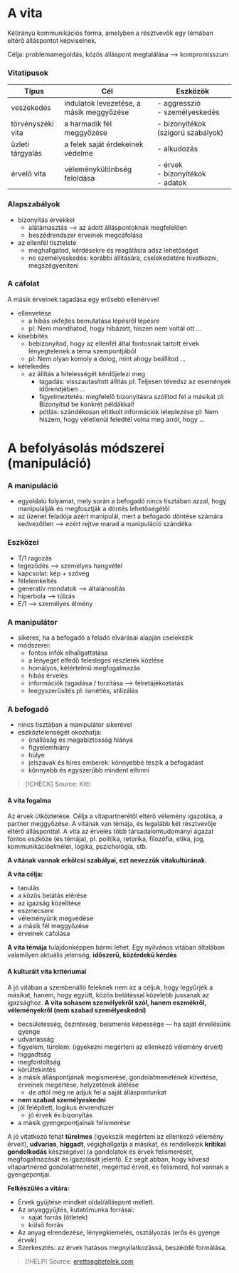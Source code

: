 # A vita

Kétirányú kommunikációs forma, amelyben a résztvevők egy témában eltérő álláspontot képviselnek.

Célja: problémamegoldás, közös álláspont megtalálása —> kompromisszum

### Vitatípusok

| Típus             | Cél                                      | Eszközök                              |
| ----------------- | ---------------------------------------- | ------------------------------------- |
| veszekedés        | indulatok levezetése, a másik meggyőzése | - aggresszió<br>- személyeskedés      |
| törvényszéki vita | a harmadik fél meggyőzése                | - bizonyítékok (szigorú szabályok)    |
| üzleti tárgyalás  | a felek saját érdekeinek védelme         | - alkudozás                           |
| érvelő vita       | véleménykülönbség feloldása              | - érvek<br>- bizonyítékok<br>- adatok |
### Alapszabályok

- bizonyítás érvekkel
	- alátámasztás —> az adott álláspontoknak megfelelően
	- beszédrendszer érveinek megcáfolása
- az ellenfél tisztelete
	- meghallgatod, kérdésekre és reagálásra adsz lehetőséget
	- no személyeskedés: korábbi állítására, cselekedetére hivatkozni, megszégyeníteni

### A cáfolat

A másik érveinek tagadása egy erősebb ellenérvvel

- ellenvetése
	- a hibás okfejtés bemutatása lépésről lépésre
	- pl: Nem mondhatod, hogy hibázott, hiszen nem voltál ott …
- kisebbítés
	- bebizonyítod, hogy az ellenfél által fontosnak tartott érvek lényegtelenek a téma szempontjából
	- pl: Nem olyan komoly a dolog, mint ahogy beállítod …
- kételkedés
	- az állítás a hitelességét kérdőjelezi meg
		- tagadás: visszautasított állítás
			pl: Teljesen tévedsz az események időrendjében …
		- figyelmeztetés: megfelelő bizonyításra szólítod fel a másikat
			pl: Bizonyítsd be konkrét példákkal!
		- pótlás: szándékosan eltitkolt információk leleplezése
			pl: Nem hiszem, hogy véletlenül feledtél volna meg arról, hogy …

# A befolyásolás módszerei (manipuláció)

### A manipuláció

- egyoldalú folyamat, mely során a befogadó nincs tisztában azzal, hogy manipulálják és megfosztják a döntés lehetőségétől
- az üzenet feladója azért manipulál, mert a befogadó döntése számára kedvezőtlen
	—> ezért rejtve marad a manipuláció szándéka

### Eszközei

- T/1 ragozás
- tegeződés —> személyes hangvétel
- kapcsolat: kép + szöveg
- félelemkeltés
- generatív mondatok —> általánosítás
- hiperbola —> túlzás
- E/1 —> személyes élmény

### A manipulátor

- sikeres, ha a befogadó a feladó elvárásai alapján cselekszik
- módszerei:
	- fontos infók elhallgattatása
	- a lényeget elfedő felesleges részletek közlése
	- homályos, kétértelmű megfogalmazás
	- hibás érvelés
	- információk tagadása / torzítása
		—> félretájékoztatás
	- leegyszerűsítés
		pl: ismétlés, stilizálás

### A befogadó

- nincs tisztában a manipulátor sikerével
- eszköztelenségét okozhatja:
	- önállóság és magabiztosság hiánya
	- figyelemhiány
	- hülye
	- jelszavak és híres emberek: könnyebbé teszik a befogadást
	- könnyebb és egyszerűbb mindent elhinni

> [!CHECK] Source: Kitti

#### A vita fogalma

Az érvek ütköztetése. Célja a vitapartnerétől eltérő vélemény igazolása, a partner meggyőzése. A vitának van témája, és legalább két résztvevője eltérő állásponttal. A vita az érvelés több társadalomtudományi ágazat fontos eszköze (és témája), pl. politika, retorika, filozófia, etika, jog, kommunikációelmélet, logika, pszichológia, stb.

**A vitának vannak erkölcsi szabályai, ezt nevezzük vitakultúrának.**

**A vita célja:**

- tanulás
- a közös belátás elérése
- az igazság közelítése
- eszmecsere
- véleményünk megvédése
- a másik fél meggyőzése
- érveinek cáfolása

**A vita témája** tulajdonképpen bármi lehet. Egy nyilvános vitában általában valamilyen aktuális jelenség, **időszerű, közérdekű kérdés**

#### A kulturált vita kritériumai

A jó vitában a szembenálló feleknek nem az a céljuk, hogy legyűrjék a másikat, hanem, hogy együtt, közös belátással közelebb jussanak az igazsághoz. **A vita sohasem személyekről szól, hanem eszmékről, véleményekről (nem szabad személyeskedni)**

- becsületesség, őszinteség, beismerés képessége — ha saját érvelésünk gyenge
- udvariasság
- figyelem, türelem: (igyekezni megérteni az ellenkező vélemény érveit)
- higgadtság
- megfontoltság
- körültekintés
- a másik álláspontjának megismerése, gondolatmenetének követése, érveinek megértése, helyzetének átélése
    - de attól még ne adjuk fel a saját álláspontunkat
- **nem szabad személyeskedni**
- jól felépített, logikus érvrendszer
    - jó érvek és bizonyítás
- a másik gyengepontjainak felismerése

A jó vitatkozó tehát **türelmes** (igyekszik megérteni az ellenkező vélemény érveit), **udvarias**, **higgadt**, végighallgatja a másikat, és rendelkezik **kritikai gondolkodás** készségével (a gondolatok és érvek felismerését, megfogalmazását és igazolását jelenti). Ez segít abban, hogy kövesd vitapartnered gondolatmenetét, megértsd érveit, és felismerd, hol vannak a gyengepontjai.  

**Felkészülés a vitára:**
- Érvek gyűjtése mindkét oldal/álláspont mellett. 
- Az anyaggyűjtés, kutatómunka forrásai: 
	- saját forrás (ötletek)
	- külső forrás
- Az anyag elrendezése, lényegkiemelés, osztályozás (erős és gyenge érvek)
- Szerkesztés: az érvek hatásos megnyilatkozássá, beszéddé formálása.

> [!HELP] Source: [erettsegitetelek.com](https://erettsegitetelek.com/2021/01/a-kulturalt-vitatkozas-kriteriumai-vita-ertelmezese/)
